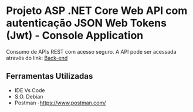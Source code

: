 # Projeto ASP .NET Core Web API com autenticação JSON Web Tokens (Jwt) - Console Application 
Consumo de APIs REST com acesso seguro. A API pode ser acessada através do link:
[Back-end]()
## Ferramentas Utilizadas
- IDE Vs Code
- S.O. Debian
- Postman -https://www.postman.com/
